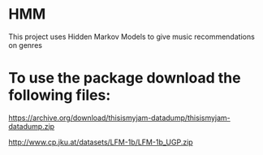# HMM
This project uses Hidden Markov Models to give music recommendations on genres

# To use the package download the following files:
https://archive.org/download/thisismyjam-datadump/thisismyjam-datadump.zip

http://www.cp.jku.at/datasets/LFM-1b/LFM-1b_UGP.zip

